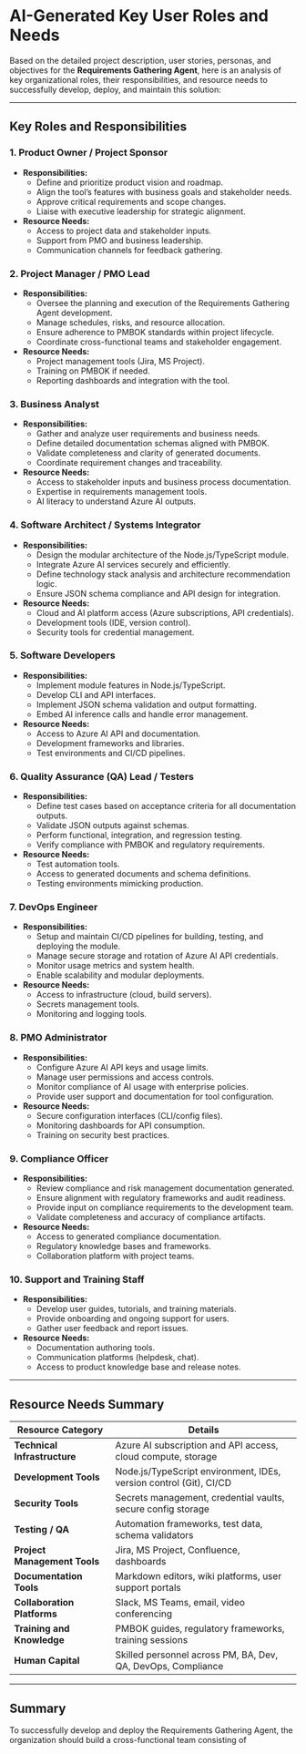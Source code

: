 # AI-Generated Key User Roles and Needs

Based on the detailed project description, user stories, personas, and objectives for the **Requirements Gathering Agent**, here is an analysis of key organizational roles, their responsibilities, and resource needs to successfully develop, deploy, and maintain this solution:

---

## Key Roles and Responsibilities

### 1. **Product Owner / Project Sponsor**
- **Responsibilities:**
  - Define and prioritize product vision and roadmap.
  - Align the tool’s features with business goals and stakeholder needs.
  - Approve critical requirements and scope changes.
  - Liaise with executive leadership for strategic alignment.
- **Resource Needs:**
  - Access to project data and stakeholder inputs.
  - Support from PMO and business leadership.
  - Communication channels for feedback gathering.

### 2. **Project Manager / PMO Lead**
- **Responsibilities:**
  - Oversee the planning and execution of the Requirements Gathering Agent development.
  - Manage schedules, risks, and resource allocation.
  - Ensure adherence to PMBOK standards within project lifecycle.
  - Coordinate cross-functional teams and stakeholder engagement.
- **Resource Needs:**
  - Project management tools (Jira, MS Project).
  - Training on PMBOK if needed.
  - Reporting dashboards and integration with the tool.

### 3. **Business Analyst**
- **Responsibilities:**
  - Gather and analyze user requirements and business needs.
  - Define detailed documentation schemas aligned with PMBOK.
  - Validate completeness and clarity of generated documents.
  - Coordinate requirement changes and traceability.
- **Resource Needs:**
  - Access to stakeholder inputs and business process documentation.
  - Expertise in requirements management tools.
  - AI literacy to understand Azure AI outputs.

### 4. **Software Architect / Systems Integrator**
- **Responsibilities:**
  - Design the modular architecture of the Node.js/TypeScript module.
  - Integrate Azure AI services securely and efficiently.
  - Define technology stack analysis and architecture recommendation logic.
  - Ensure JSON schema compliance and API design for integration.
- **Resource Needs:**
  - Cloud and AI platform access (Azure subscriptions, API credentials).
  - Development tools (IDE, version control).
  - Security tools for credential management.

### 5. **Software Developers**
- **Responsibilities:**
  - Implement module features in Node.js/TypeScript.
  - Develop CLI and API interfaces.
  - Implement JSON schema validation and output formatting.
  - Embed AI inference calls and handle error management.
- **Resource Needs:**
  - Access to Azure AI API and documentation.
  - Development frameworks and libraries.
  - Test environments and CI/CD pipelines.

### 6. **Quality Assurance (QA) Lead / Testers**
- **Responsibilities:**
  - Define test cases based on acceptance criteria for all documentation outputs.
  - Validate JSON outputs against schemas.
  - Perform functional, integration, and regression testing.
  - Verify compliance with PMBOK and regulatory requirements.
- **Resource Needs:**
  - Test automation tools.
  - Access to generated documents and schema definitions.
  - Testing environments mimicking production.

### 7. **DevOps Engineer**
- **Responsibilities:**
  - Setup and maintain CI/CD pipelines for building, testing, and deploying the module.
  - Manage secure storage and rotation of Azure AI API credentials.
  - Monitor usage metrics and system health.
  - Enable scalability and modular deployments.
- **Resource Needs:**
  - Access to infrastructure (cloud, build servers).
  - Secrets management tools.
  - Monitoring and logging tools.

### 8. **PMO Administrator**
- **Responsibilities:**
  - Configure Azure AI API keys and usage limits.
  - Manage user permissions and access controls.
  - Monitor compliance of AI usage with enterprise policies.
  - Provide user support and documentation for tool configuration.
- **Resource Needs:**
  - Secure configuration interfaces (CLI/config files).
  - Monitoring dashboards for API consumption.
  - Training on security best practices.

### 9. **Compliance Officer**
- **Responsibilities:**
  - Review compliance and risk management documentation generated.
  - Ensure alignment with regulatory frameworks and audit readiness.
  - Provide input on compliance requirements to the development team.
  - Validate completeness and accuracy of compliance artifacts.
- **Resource Needs:**
  - Access to generated compliance documentation.
  - Regulatory knowledge bases and frameworks.
  - Collaboration platform with project teams.

### 10. **Support and Training Staff**
- **Responsibilities:**
  - Develop user guides, tutorials, and training materials.
  - Provide onboarding and ongoing support for users.
  - Gather user feedback and report issues.
- **Resource Needs:**
  - Documentation authoring tools.
  - Communication platforms (helpdesk, chat).
  - Access to product knowledge base and release notes.

---

## Resource Needs Summary

| Resource Category                 | Details                                                             |
|---------------------------------|---------------------------------------------------------------------|
| **Technical Infrastructure**    | Azure AI subscription and API access, cloud compute, storage       |
| **Development Tools**            | Node.js/TypeScript environment, IDEs, version control (Git), CI/CD |
| **Security Tools**               | Secrets management, credential vaults, secure config storage        |
| **Testing / QA**                 | Automation frameworks, test data, schema validators                 |
| **Project Management Tools**    | Jira, MS Project, Confluence, dashboards                            |
| **Documentation Tools**          | Markdown editors, wiki platforms, user support portals              |
| **Collaboration Platforms**      | Slack, MS Teams, email, video conferencing                          |
| **Training and Knowledge**       | PMBOK guides, regulatory frameworks, training sessions             |
| **Human Capital**                | Skilled personnel across PM, BA, Dev, QA, DevOps, Compliance        |

---

## Summary

To successfully develop and deploy the Requirements Gathering Agent, the organization should build a cross-functional team consisting of